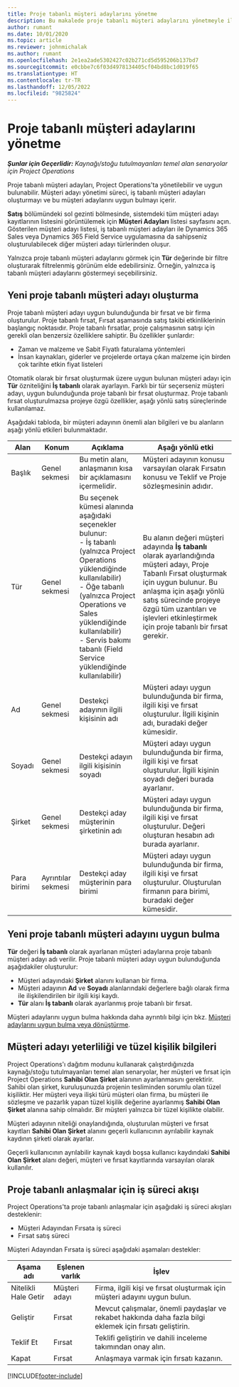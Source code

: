 ```yaml
---
title: Proje tabanlı müşteri adaylarını yönetme
description: Bu makalede proje tabanlı müşteri adaylarını yönetmeyle ilgili bilgiler sağlanmaktadır.
author: rumant
ms.date: 10/01/2020
ms.topic: article
ms.reviewer: johnmichalak
ms.author: rumant
ms.openlocfilehash: 2e1ea2ade5302427c02b271cd5d595206b137bd7
ms.sourcegitcommit: e0cbbe7c6f03d4978134405cf04bd8bc1d019f65
ms.translationtype: HT
ms.contentlocale: tr-TR
ms.lasthandoff: 12/05/2022
ms.locfileid: "9825824"
---
```

# <a name="manage-project-based-leads"></a>Proje tabanlı müşteri adaylarını yönetme

_**Şunlar için Geçerlidir:** Kaynağı/stoğu tutulmayanları temel alan senaryolar için Project Operations_

Proje tabanlı müşteri adayları, Project Operations'ta yönetilebilir ve uygun bulunabilir. Müşteri adayı yönetimi süreci, iş tabanlı müşteri adayları oluşturmayı ve bu müşteri adaylarını uygun bulmayı içerir. 

**Satış** bölümündeki sol gezinti bölmesinde, sistemdeki tüm müşteri adayı kayıtlarının listesini görüntülemek için **Müşteri Adayları** listesi sayfasını açın. Gösterilen müşteri adayı listesi, iş tabanlı müşteri adayları ile Dynamics 365 Sales veya Dynamics 365 Field Service uygulamasına da sahipseniz oluşturulabilecek diğer müşteri adayı türlerinden oluşur.

Yalnızca proje tabanlı müşteri adaylarını görmek için **Tür** değerinde bir filtre oluşturarak filtrelenmiş görünüm elde edebilirsiniz. Örneğin, yalnızca iş tabanlı müşteri adaylarını göstermeyi seçebilirsiniz.

## <a name="create-a-new-project-based-lead"></a>Yeni proje tabanlı müşteri adayı oluşturma 

Proje tabanlı müşteri adayı uygun bulunduğunda bir fırsat ve bir firma oluşturulur. Proje tabanlı fırsat, Fırsat aşamasında satış takibi etkinliklerinin başlangıç noktasıdır. Proje tabanlı fırsatlar, proje çalışmasının satışı için gerekli olan benzersiz özelliklere sahiptir. Bu özellikler şunlardır:

- Zaman ve malzeme ve Sabit Fiyatlı faturalama yöntemleri
- İnsan kaynakları, giderler ve projelerde ortaya çıkan malzeme için birden çok tarihte etkin fiyat listeleri

Otomatik olarak bir fırsat oluşturmak üzere uygun bulunan müşteri adayı için **Tür** özniteliğini **İş tabanlı** olarak ayarlayın. Farklı bir tür seçerseniz müşteri adayı, uygun bulunduğunda proje tabanlı bir fırsat oluşturmaz. Proje tabanlı fırsat oluşturulmazsa projeye özgü özellikler, aşağı yönlü satış süreçlerinde kullanılamaz.

Aşağıdaki tabloda, bir müşteri adayının önemli alan bilgileri ve bu alanların aşağı yönlü etkileri bulunmaktadır.
 
| **Alan** | **Konum** | **Açıklama** | **Aşağı yönlü etki** |
| --- | --- | --- | --- |
| Başlık | Genel sekmesi | Bu metin alanı, anlaşmanın kısa bir açıklamasını içermelidir. | Müşteri adayının konusu varsayılan olarak Fırsatın konusu ve Teklif ve Proje sözleşmesinin adıdır. |
| Tür | Genel sekmesi | Bu seçenek kümesi alanında aşağıdaki seçenekler bulunur:</br>- İş tabanlı (yalnızca Project Operations yüklendiğinde kullanılabilir)</br>- Öğe tabanlı (yalnızca Project Operations ve Sales yüklendiğinde kullanılabilir)</br>- Servis bakımı tabanlı (Field Service yüklendiğinde kullanılabilir) | Bu alanın değeri müşteri adayında **İş tabanlı** olarak ayarlandığında müşteri adayı, Proje Tabanlı Fırsat oluşturmak için uygun bulunur. Bu anlaşma için aşağı yönlü satış sürecinde projeye özgü tüm uzantıları ve işlevleri etkinleştirmek için proje tabanlı bir fırsat gerekir. |
| Ad | Genel sekmesi | Destekçi adayının ilgili kişisinin adı | Müşteri adayı uygun bulunduğunda bir firma, ilgili kişi ve fırsat oluşturulur. İlgili kişinin adı, buradaki değer kümesidir. |
| Soyadı | Genel sekmesi | Destekçi adayın ilgili kişisinin soyadı | Müşteri adayı uygun bulunduğunda bir firma, ilgili kişi ve fırsat oluşturulur. İlgili kişinin soyadı değeri burada ayarlanır. |
| Şirket | Genel sekmesi | Destekçi aday müşterinin şirketinin adı | Müşteri adayı uygun bulunduğunda bir firma, ilgili kişi ve fırsat oluşturulur. Değeri oluşturan hesabın adı burada ayarlanır. |
| Para birimi | Ayrıntılar sekmesi | Destekçi aday müşterinin para birimi | Müşteri adayı uygun bulunduğunda bir firma, ilgili kişi ve fırsat oluşturulur. Oluşturulan firmanın para birimi, buradaki değer kümesidir. |

## <a name="qualify-a-new-project-based-lead"></a>Yeni proje tabanlı müşteri adayını uygun bulma

**Tür** değeri **İş tabanlı** olarak ayarlanan müşteri adaylarına proje tabanlı müşteri adayı adı verilir. Proje tabanlı müşteri adayı uygun bulunduğunda aşağıdakiler oluşturulur:

- Müşteri adayındaki **Şirket** alanını kullanan bir firma.
- Müşteri adayının **Ad** ve **Soyadı** alanlarındaki değerlere bağlı olarak firma ile ilişkilendirilen bir ilgili kişi kaydı.
- **Tür** alanı **İş tabanlı** olarak ayarlanmış proje tabanlı bir fırsat.

Müşteri adaylarını uygun bulma hakkında daha ayrıntılı bilgi için bkz. [Müşteri adaylarını uygun bulma veya dönüştürme](/dynamics365/sales-enterprise/qualify-lead-convert-opportunity-sales).

## <a name="lead-qualification-and-legal-entity-information"></a>Müşteri adayı yeterliliği ve tüzel kişilik bilgileri 

Project Operations'ı dağıtım modunu kullanarak çalıştırdığınızda kaynağı/stoğu tutulmayanları temel alan senaryolar, her müşteri ve fırsat için Project Operations **Sahibi Olan Şirket** alanının ayarlanmasını gerektirir. Sahibi olan şirket, kuruluşunuzda projenin tesliminden sorumlu olan tüzel kişiliktir. Her müşteri veya ilişki türü müşteri olan firma, bu müşteri ile sözleşme ve pazarlık yapan tüzel kişilik değerine ayarlanmış **Sahibi Olan Şirket** alanına sahip olmalıdır. Bir müşteri yalnızca bir tüzel kişilikte olabilir.

Müşteri adayının niteliği onaylandığında, oluşturulan müşteri ve fırsat kayıtları **Sahibi Olan Şirket** alanını geçerli kullanıcının ayrılabilir kaynak kaydının şirketi olarak ayarlar.

Geçerli kullanıcının ayrılabilir kaynak kaydı boşsa kullanıcı kaydındaki **Sahibi Olan Şirket** alanı değeri, müşteri ve fırsat kayıtlarında varsayılan olarak kullanılır.

## <a name="business-process-flow-for-project-based-deals"></a>Proje tabanlı anlaşmalar için iş süreci akışı

Project Operations'ta proje tabanlı anlaşmalar için aşağıdaki iş süreci akışları desteklenir:

- Müşteri Adayından Fırsata iş süreci
- Fırsat satış süreci

Müşteri Adayından Fırsata iş süreci aşağıdaki aşamaları destekler:

| Aşama adı | Eşlenen varlık | İşlev |
| --- | --- | --- |
| Nitelikli Hale Getir | Müşteri adayı | Firma, ilgili kişi ve fırsat oluşturmak için müşteri adayını uygun bulun. |
| Geliştir | Fırsat | Mevcut çalışmalar, önemli paydaşlar ve rekabet hakkında daha fazla bilgi eklemek için fırsatı geliştirin. |
| Teklif Et | Fırsat | Teklifi geliştirin ve dahili inceleme takımından onay alın. |
| Kapat | Fırsat | Anlaşmaya varmak için fırsatı kazanın. |


[!INCLUDE[footer-include](../includes/footer-banner.md)]
